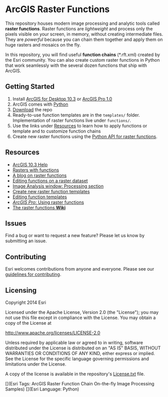 # ArcGIS Raster Functions

This repository houses modern image processing and analytic tools called **raster functions**. 
Raster functions are *lightweight* and process only the pixels visible on your screen, in memory, without creating intermediate files. 
They are *powerful* because you can chain them together and apply them on huge rasters and mosaics on the fly. 

In this repository, you will find useful **function chains** (*.rft.xml) created by the Esri community. 
You can also create custom raster functions in Python that work seamlessly with the several dozen functions that ship with ArcGIS. 


## Getting Started

1. Install [ArcGIS for Desktop 10.3](http://desktop.arcgis.com/en/desktop/) or [ArcGIS Pro 1.0](http://pro.arcgis.com/en/pro-app)
2. ArcGIS comes with [Python](http://desktop.arcgis.com/en/desktop/latest/analyze/python/what-is-python-.htm)
3. [Download](https://github.com/Esri/raster-functions/archive/master.zip) the repo
4. Ready-to-use function templates are in the `templates/` folder. Implementation of raster functions live under `functions/`. 
5. Use the links under [Resources](#resources) to learn how to apply functions or template and to customize function chains
6. Create new raster functions using the [Python API for raster functions](https://github.com/Esri/raster-functions/wiki/PythonRasterFunction#anatomy-of-a-python-raster-function).


## Resources

* [ArcGIS 10.3 Help](http://resources.arcgis.com/en/help/)
* [Rasters with functions](http://resources.arcgis.com/en/help/main/10.2/index.html#//009t0000000m000000)
* [A blog on raster functions](http://blogs.esri.com/esri/arcgis/2010/08/10/raster-functions/)
* [Editing functions on a raster dataset](http://resources.arcgis.com/en/help/main/10.2/index.html#/Editing_functions_on_a_raster_dataset/009t000001zs000000/)
* [Image Analysis window: Processing section](http://resources.arcgis.com/en/help/main/10.2/index.html#//009t000000m7000000)
* [Create new raster function templates](http://resources.arcgis.com/en/help/main/10.2/index.html#//009t00000234000000)
* [Editing function templates](http://resources.arcgis.com/en/help/main/10.2/index.html#//009t000001zn000000)
* [*ArcGIS Pro*: Using raster functions](http://pro.arcgis.com/en/pro-app/help/data/imagery/apply-functions-to-a-dataset.htm)
* [The raster functions **Wiki**](https://github.com/Esri/raster-functions/wiki)


## Issues

Find a bug or want to request a new feature?  Please let us know by submitting an issue.


## Contributing

Esri welcomes contributions from anyone and everyone. Please see our [guidelines for contributing](https://github.com/esri/contributing).


## Licensing
Copyright 2014 Esri

Licensed under the Apache License, Version 2.0 (the "License");
you may not use this file except in compliance with the License.
You may obtain a copy of the License at

   http://www.apache.org/licenses/LICENSE-2.0

Unless required by applicable law or agreed to in writing, software
distributed under the License is distributed on an "AS IS" BASIS,
WITHOUT WARRANTIES OR CONDITIONS OF ANY KIND, either express or implied.
See the License for the specific language governing permissions and
limitations under the License.

A copy of the license is available in the repository's [License.txt](License.txt?raw=true) file.

[](Esri Tags: ArcGIS Raster Function Chain On-the-fly Image Processing Samples)
[](Esri Language: Python)​
